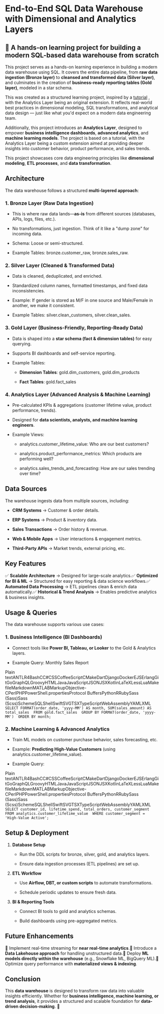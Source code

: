 # End-to-End SQL Data Warehouse with Dimensional and Analytics Layers

## 🚀 A hands-on learning project for building a modern SQL-based data warehouse from scratch

This project serves as a hands-on learning experience in building a modern data warehouse using SQL. It covers the entire data pipeline, from **raw data ingestion (Bronze layer)** to **cleansed and transformed data (Silver layer)**, and culminates in the creation of **business-ready reporting tables (Gold layer)**, modeled in a star schema. 

This was created as a structured learning project, inspired by a [tutorial](https://www.youtube.com/watch?v=9GVqKuTVANE) , with the Analytics Layer being an original extension. It reflects real-world best practices in dimensional modeling, SQL transformations, and analytical data design — just like what you'd expect on a modern data engineering team.
 
Additionally, this project introduces an **Analytics Layer**, designed to empower **business intelligence dashboards**, **advanced analytics**, and **machine learning models**. The project is based on a tutorial, with the Analytics Layer being a custom extension aimed at providing deeper insights into customer behavior, product performance, and sales trends.

This project showcases core data engineering principles like **dimensional modeling**, **ETL processes**, and **data transformation**.

Architecture
------------

The data warehouse follows a structured **multi-layered approach**:

### 1\. **Bronze Layer (Raw Data Ingestion)**

*   This is where raw data lands—**as-is** from different sources (databases, APIs, logs, files, etc.).
    
*   No transformations, just ingestion. Think of it like a "dump zone" for incoming data.
    
*   Schema: Loose or semi-structured.
    
*   Example Tables: bronze.customer\_raw, bronze.sales\_raw.
    

### 2\. **Silver Layer (Cleaned & Transformed Data)**

*   Data is cleaned, deduplicated, and enriched.
    
*   Standardized column names, formatted timestamps, and fixed data inconsistencies.
    
*   Example: If gender is stored as M/F in one source and Male/Female in another, we make it consistent.
    
*   Example Tables: silver.clean\_customers, silver.clean\_sales.
    

### 3\. **Gold Layer (Business-Friendly, Reporting-Ready Data)**

*   Data is shaped into a **star schema (fact & dimension tables)** for easy querying.
    
*   Supports BI dashboards and self-service reporting.
    
*   Example Tables:
    
    *   **Dimension Tables**: gold.dim\_customers, gold.dim\_products
        
    *   **Fact Tables**: gold.fact\_sales
        

### 4\. **Analytics Layer (Advanced Analysis & Machine Learning)**

*   Pre-calculated KPIs & aggregations (customer lifetime value, product performance, trends).
    
*   Designed for **data scientists, analysts, and machine learning engineers**.
    
*   Example Views:
    
    *   analytics.customer\_lifetime\_value: Who are our best customers?
        
    *   analytics.product\_performance\_metrics: Which products are performing well?
        
    *   analytics.sales\_trends\_and\_forecasting: How are our sales trending over time?
        

Data Sources
------------

The warehouse ingests data from multiple sources, including:

*   **CRM Systems** → Customer & order details.
    
*   **ERP Systems** → Product & inventory data.
    
*   **Sales Transactions** → Order history & revenue.
    
*   **Web & Mobile Apps** → User interactions & engagement metrics.
    
*   **Third-Party APIs** → Market trends, external pricing, etc.
    

Key Features
------------

✅ **Scalable Architecture** → Designed for large-scale analytics.✅ **Optimized for BI & ML** → Structured for easy reporting & data science workflows.✅ **Automated Data Processing** → ETL pipelines clean & enrich data automatically.✅ **Historical & Trend Analysis** → Enables predictive analytics & business insights.

Usage & Queries
---------------

The data warehouse supports various use cases:

### **1\. Business Intelligence (BI Dashboards)**

*   Connect tools like **Power BI, Tableau, or Looker** to the Gold & Analytics layers.
    
*   Example Query: Monthly Sales Report
    

Plain textANTLR4BashCC#CSSCoffeeScriptCMakeDartDjangoDockerEJSErlangGitGoGraphQLGroovyHTMLJavaJavaScriptJSONJSXKotlinLaTeXLessLuaMakefileMarkdownMATLABMarkupObjective-CPerlPHPPowerShell.propertiesProtocol BuffersPythonRRubySass (Sass)Sass (Scss)SchemeSQLShellSwiftSVGTSXTypeScriptWebAssemblyYAMLXML`   SELECT FORMAT(order_date, 'yyyy-MM') AS month, SUM(sales_amount) AS total_sales  FROM gold.fact_sales  GROUP BY FORMAT(order_date, 'yyyy-MM')  ORDER BY month;   `

### **2\. Machine Learning & Advanced Analytics**

*   Train ML models on customer purchase behavior, sales forecasting, etc.
    
*   Example: **Predicting High-Value Customers** (using analytics.customer\_lifetime\_value).
    
*   Example Query:
    

Plain textANTLR4BashCC#CSSCoffeeScriptCMakeDartDjangoDockerEJSErlangGitGoGraphQLGroovyHTMLJavaJavaScriptJSONJSXKotlinLaTeXLessLuaMakefileMarkdownMATLABMarkupObjective-CPerlPHPPowerShell.propertiesProtocol BuffersPythonRRubySass (Sass)Sass (Scss)SchemeSQLShellSwiftSVGTSXTypeScriptWebAssemblyYAMLXML`   SELECT customer_id, lifetime_spend, total_orders, customer_segment  FROM analytics.customer_lifetime_value  WHERE customer_segment = 'High-Value Active';   `

Setup & Deployment
------------------

1.  **Database Setup**
    
    *   Run the DDL scripts for bronze, silver, gold, and analytics layers.
        
    *   Ensure data ingestion processes (ETL pipelines) are set up.
        
2.  **ETL Workflow**
    
    *   Use **Airflow, DBT, or custom scripts** to automate transformations.
        
    *   Schedule periodic updates to ensure fresh data.
        
3.  **BI & Reporting Tools**
    
    *   Connect BI tools to gold and analytics schemas.
        
    *   Build dashboards using pre-aggregated metrics.
        

Future Enhancements
-------------------

🔹 Implement real-time streaming for **near real-time analytics**.🔹 Introduce a **Data Lakehouse approach** for handling unstructured data.🔹 Deploy **ML models directly within the warehouse** (e.g., Snowflake ML, BigQuery ML).🔹 Optimize query performance with **materialized views & indexing**.

Conclusion
----------

This **data warehouse** is designed to transform raw data into valuable insights efficiently. Whether for **business intelligence, machine learning, or trend analysis**, it provides a structured and scalable foundation for **data-driven decision-making**. 🚀
